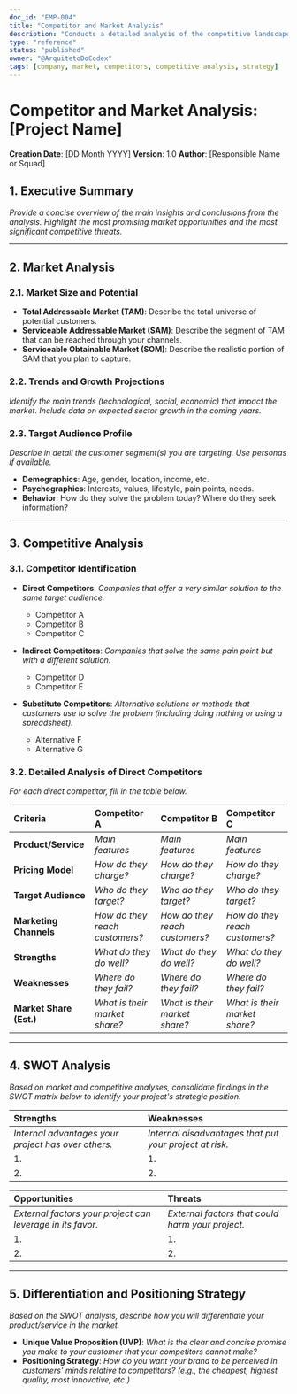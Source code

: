 ```yaml
---
doc_id: "EMP-004"
title: "Competitor and Market Analysis"
description: "Conducts a detailed analysis of the competitive landscape and target market, identifying key competitors, their strategies, strengths, weaknesses, and differentiation opportunities."
type: "reference"
status: "published"
owner: "@ArquitetoDoCodex"
tags: [company, market, competitors, competitive analysis, strategy]
---
```


# Competitor and Market Analysis: [Project Name]

**Creation Date**: [DD Month YYYY]
**Version**: 1.0
**Author**: [Responsible Name or Squad]

## 1. Executive Summary

*Provide a concise overview of the main insights and conclusions from the analysis. Highlight the most promising market opportunities and the most significant competitive threats.*

---

## 2. Market Analysis

### 2.1. Market Size and Potential
- **Total Addressable Market (TAM)**: Describe the total universe of potential customers.
- **Serviceable Addressable Market (SAM)**: Describe the segment of TAM that can be reached through your channels.
- **Serviceable Obtainable Market (SOM)**: Describe the realistic portion of SAM that you plan to capture.

### 2.2. Trends and Growth Projections
*Identify the main trends (technological, social, economic) that impact the market. Include data on expected sector growth in the coming years.*

### 2.3. Target Audience Profile
*Describe in detail the customer segment(s) you are targeting. Use personas if available.*
- **Demographics**: Age, gender, location, income, etc.
- **Psychographics**: Interests, values, lifestyle, pain points, needs.
- **Behavior**: How do they solve the problem today? Where do they seek information?

---

## 3. Competitive Analysis

### 3.1. Competitor Identification

- **Direct Competitors**: *Companies that offer a very similar solution to the same target audience.*
  - Competitor A
  - Competitor B
  - Competitor C

- **Indirect Competitors**: *Companies that solve the same pain point but with a different solution.*
  - Competitor D
  - Competitor E

- **Substitute Competitors**: *Alternative solutions or methods that customers use to solve the problem (including doing nothing or using a spreadsheet).*
  - Alternative F
  - Alternative G

### 3.2. Detailed Analysis of Direct Competitors

*For each direct competitor, fill in the table below.*

| Criteria | Competitor A | Competitor B | Competitor C |
| :--- | :--- | :--- | :--- |
| **Product/Service** | *Main features* | *Main features* | *Main features* |
| **Pricing Model** | *How do they charge?* | *How do they charge?* | *How do they charge?* |
| **Target Audience** | *Who do they target?* | *Who do they target?* | *Who do they target?* |
| **Marketing Channels**| *How do they reach customers?* | *How do they reach customers?* | *How do they reach customers?* |
| **Strengths** | *What do they do well?* | *What do they do well?* | *What do they do well?* |
| **Weaknesses** | *Where do they fail?* | *Where do they fail?* | *Where do they fail?* |
| **Market Share (Est.)**| *What is their market share?*| *What is their market share?*| *What is their market share?*|

---

## 4. SWOT Analysis

*Based on market and competitive analyses, consolidate findings in the SWOT matrix below to identify your project's strategic position.*

| Strengths | Weaknesses |
| :--- | :--- |
| *Internal advantages your project has over others.* | *Internal disadvantages that put your project at risk.* |
| 1. | 1. |
| 2. | 2. |

| Opportunities | Threats |
| :--- | :--- |
| *External factors your project can leverage in its favor.* | *External factors that could harm your project.* |
| 1. | 1. |
| 2. | 2. |

---

## 5. Differentiation and Positioning Strategy

*Based on the SWOT analysis, describe how you will differentiate your product/service in the market.*

- **Unique Value Proposition (UVP)**: *What is the clear and concise promise you make to your customer that your competitors cannot make?*
- **Positioning Strategy**: *How do you want your brand to be perceived in customers' minds relative to competitors? (e.g., the cheapest, highest quality, most innovative, etc.)*